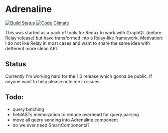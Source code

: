 # Adrenaline

[![Build Status](https://travis-ci.org/gyzerok/adrenaline.svg?branch=master)](https://travis-ci.org/gyzerok/adrenaline)
[![Code Climate](https://codeclimate.com/github/gyzerok/redux-graphql/badges/gpa.svg)](https://codeclimate.com/github/gyzerok/redux-graphql)

This was started as a pack of tools for Redux to work with GraphQL (before Relay release) but have transformed into a Relay-like framework. Motivation: I do not like Relay in most cases and want to share the same idea with defferent more clean API.

## Status

Currently I'm working hard for the 1.0 release which gonna be public. If anyone want to help please note me in issues.

## Todo:
 - query batching
 - fieldASTs memoization to reduce overhead for query parsing
 - move all query sending into Adrenaline component
 - do we ever need SmartComponents?
